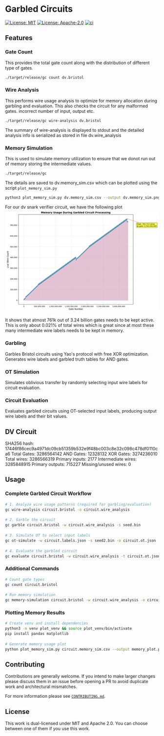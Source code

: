 # Garbled Circuits

[![License: MIT](https://img.shields.io/badge/License-MIT-blue.svg)](https://opensource.org/licenses/MIT)
[![License: Apache-2.0](https://img.shields.io/badge/License-Apache-blue.svg)](https://opensource.org/licenses/apache-2-0)
[![ci](https://github.com/alpenlabs/rust-template/actions/workflows/lint.yml/badge.svg?event=push)](https://github.com/alpenlabs/garbled-circuits/actions)

## Features

### Gate Count

  This provides the total gate count along with the distribution of different type of gates.

  ```bash
  ./target/release/gc count dv.bristol
  ```

### Wire Analysis

  This performs wire usage analysis to optimize for memory allocation during garbling and evaluation. This also checks the circuit for any malformed gates. incorrect number of input, output etc.
  
  ```bash
  ./target/release/gc wire-analysis dv.bristol
  ```

  The summary of wire-analysis is displayed to stdout and the detailed analysis info is serialized as stored in file dv.wire_analysis

### Memory Simulation

  This is used to simulate memory utilization to ensure that we donot run out of memory storing the intermediate values.

  ```bash
  ./target/release/gc 
  ```

  The details are saved to dv.memory_sim.csv which can be plotted using the script `plot_memory_sim.py`

  ```bash
  python3 plot_memory_sim.py dv.memory_sim.csv --output dv.memory_sim.png
  ```

For our dv snark verifier circuit, we have the following plot
![alt text](images/dv-memory-sim.png)

It shows that atmost 761k out of 3.24 billion gates needs to be kept active. This is only about 0.021% of total wires which is great since at most these many intermediate wire labels needs to be kept in memory.

### Garbling

  Garbles Bristol circuits using Yao's protocol with free XOR optimization. Generates wire labels and garbled truth tables for AND gates.

### OT Simulation

  Simulates oblivious transfer by randomly selecting input wire labels for circuit evaluation.

### Circuit Evaluation

  Evaluates garbled circuits using OT-selected input labels, producing output wire labels and their bit values.

## DV Circuit

SHA256 hash: 17446f86cec9a4971dc09cb51359b532e9f48bc003c8e32c098c478df0110ca6
Total Gates: 3286564142
AND Gates: 12328132
XOR Gates: 3274236010
Total wires: 3286566319
Primary inputs: 2177
Intermediate wires: 3285848915
Primary outputs: 715227
Missing/unused wires: 0

## Usage

### Complete Garbled Circuit Workflow

```bash
# 1. Analyze wire usage patterns (required for garbling/evaluation)
gc wire-analysis circuit.bristol -o circuit.wire_analysis

# 2. Garble the circuit
gc garble circuit.bristol -w circuit.wire_analysis -s seed.bin

# 3. Simulate OT to select input labels  
gc ot-simulate -w circuit.labels.json -s seed2.bin -o circuit.ot.json

# 4. Evaluate the garbled circuit
gc evaluate circuit.bristol -w circuit.wire_analysis -t circuit.ot.json -g circuit.garbled -o circuit.eval.json
```

### Additional Commands

```bash
# Count gate types
gc count circuit.bristol

# Run memory simulation
gc memory-simulation circuit.bristol -w circuit.wire_analysis -o circuit.memory_sim.csv
```

### Plotting Memory Results

```bash
# Create venv and install dependencies
python3 -m venv plot_venv && source plot_venv/bin/activate
pip install pandas matplotlib

# Generate memory usage plot
python plot_memory_sim.py circuit.memory_sim.csv --output memory_plot.png
```

## Contributing

Contributions are generally welcome.
If you intend to make larger changes please discuss them in an issue
before opening a PR to avoid duplicate work and architectural mismatches.

For more information please see [`CONTRIBUTING.md`](/CONTRIBUTING.md).

## License

This work is dual-licensed under MIT and Apache 2.0.
You can choose between one of them if you use this work.

